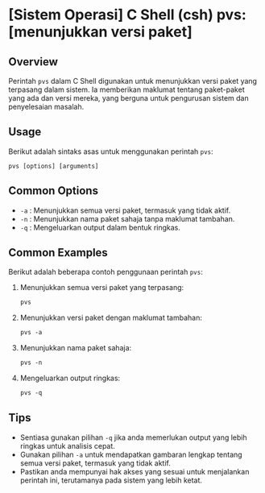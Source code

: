 # [Sistem Operasi] C Shell (csh) pvs: [menunjukkan versi paket]

## Overview
Perintah `pvs` dalam C Shell digunakan untuk menunjukkan versi paket yang terpasang dalam sistem. Ia memberikan maklumat tentang paket-paket yang ada dan versi mereka, yang berguna untuk pengurusan sistem dan penyelesaian masalah.

## Usage
Berikut adalah sintaks asas untuk menggunakan perintah `pvs`:

```
pvs [options] [arguments]
```

## Common Options
- `-a` : Menunjukkan semua versi paket, termasuk yang tidak aktif.
- `-n` : Menunjukkan nama paket sahaja tanpa maklumat tambahan.
- `-q` : Mengeluarkan output dalam bentuk ringkas.

## Common Examples
Berikut adalah beberapa contoh penggunaan perintah `pvs`:

1. Menunjukkan semua versi paket yang terpasang:
   ```csh
   pvs
   ```

2. Menunjukkan versi paket dengan maklumat tambahan:
   ```csh
   pvs -a
   ```

3. Menunjukkan nama paket sahaja:
   ```csh
   pvs -n
   ```

4. Mengeluarkan output ringkas:
   ```csh
   pvs -q
   ```

## Tips
- Sentiasa gunakan pilihan `-q` jika anda memerlukan output yang lebih ringkas untuk analisis cepat.
- Gunakan pilihan `-a` untuk mendapatkan gambaran lengkap tentang semua versi paket, termasuk yang tidak aktif.
- Pastikan anda mempunyai hak akses yang sesuai untuk menjalankan perintah ini, terutamanya pada sistem yang lebih ketat.